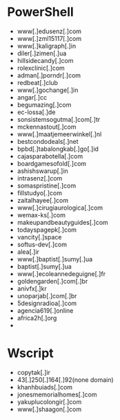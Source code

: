 # PowerShell
- www[.]edusenz[.]com
- www[.]zml15117[.]com
- www[.]kaligraph[.]in
- diler[.]zimen[.]ua
- hillsidecandy[.]com
- rolexclinic[.]com
- adman[.]porndr[.]com
- redbeat[.]club
- www[.]gochange[.]in
- angar[.]cc
- begumazing[.]com
- ec-lossa[.]de
- sonsistemsogutma[.]com[.]tr
- mckennastout[.]com
- www[.]maatjemeerwinkel[.]nl
- bestcondodeals[.]net
- bpbd[.]tabalongkab[.]go[.]id
- cajasparabotella[.]com
- boardgamesofold[.]com
- ashishswarup[.]in
- intrasenz[.]com
- somaspristine[.]com
- fillstudyo[.]com
- zaitalhayee[.]com
- www[.]cirugiaurologica[.]com
- wemax-ks[.]com
- makeupandbeautyguides[.]com
- todayspagepk[.]com
- vancity[.]space
- softus-dev[.]com
- alea[.]ir
- www[.]baptist[.]sumy[.]ua
- baptist[.]sumy[.]ua
- www[.]ecoleannedeguigne[.]fr
- goldengarden[.]com[.]br
- anivfx[.]kr
- unoparjab[.]com[.]br
- 5designradioa[.]com
- agencia619[.]online
- africa2h[.]org
- 



# Wscript
- copytak[.]ir
- 43[.]250[.]164[.]92(none domain)
- khanhbuiads[.]com
- jonesmemorialhomes[.]com
- yakuplucolongir[.]com
- www[.]shaagon[.]com
